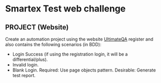 # Smartex Test web challenge

## PROJECT (Website)
Create an automation project using the website [UltimateQA][site] register and also contains the following scenarios (in BDD):
- Login Success (if using the registration login, it will be a differential/plus).
- Invalid login.
- Blank Login.
  Required: Use page objects pattern.
  Desirable: Generate test report.


[site]: https://courses.ultimateqa.com/